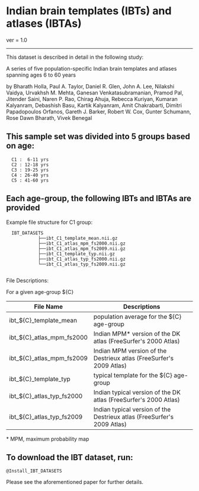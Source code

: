 # Indian brain templates (IBTs) and atlases (IBTAs)

ver = 1.0

----------------------------------------------------------------------

This dataset is described in detail in the following
study:

  A series of five population-specific Indian brain templates and
  atlases spanning ages 6 to 60 years

  by Bharath Holla, Paul A. Taylor, Daniel R. Glen, John A. Lee,
  Nilakshi Vaidya, Urvakhsh M. Mehta, Ganesan Venkatasubramanian,
  Pramod Pal, Jitender Saini, Naren P. Rao, Chirag Ahuja, Rebecca
  Kuriyan, Kumaran Kalyanram, Debashish Basu, Kartik Kalyanram, Amit
  Chakrabarti, Dimitri Papadopoulos Orfanos, Gareth J. Barker, Robert
  W. Cox, Gunter Schumann, Rose Dawn Bharath, Vivek Benegal

## This sample set was divided into 5 groups based on age: #
```
  C1 :  6-11 yrs
  C2 : 12-18 yrs
  C3 : 19-25 yrs
  C4 : 26-40 yrs
  C5 : 41-60 yrs
  ```
	
## Each age-group, the following IBTs and IBTAs are provided #
Example file structure for C1 group:
```
  IBT_DATASETS
            ├──ibt_C1_template_mean.nii.gz
            ├──ibt_C1_atlas_mpm_fs2000.nii.gz
            ├──ibt_C1_atlas_mpm_fs2009.nii.gz
            ├──ibt_C1_template_typ.nii.gz
            ├──ibt_C1_atlas_typ_fs2000.nii.gz
            └──ibt_C1_atlas_typ_fs2009.nii.gz
            
```
File Descriptions:

For a given age-group ${C}

| File Name                   | Descriptions |
| -------------------         | ------------- |
| ibt_${C}_template_mean      | population average for the ${C} age-group  |
| ibt_${C}_atlas_mpm_fs2000   | Indian MPM* version of the DK atlas (FreeSurfer's 2000 Atlas)  |
| ibt_${C}_atlas_mpm_fs2009   | Indian MPM version of the Destrieux atlas (FreeSurfer's 2009 Atlas)  |
| ibt_${C}_template_typ       | typical template for the ${C} age-group  |
| ibt_${C}_atlas_typ_fs2000   | Indian typical version of the DK atlas (FreeSurfer's 2000 Atlas) |
| ibt_${C}_atlas_typ_fs2009   | Indian typical version of the Destrieux atlas (FreeSurfer's 2009 Atlas)  |

\* MPM, maximum probability map


## To download the IBT dataset, run:
```
@Install_IBT_DATASETS
```


Please see the aforementioned paper for further details.




		
